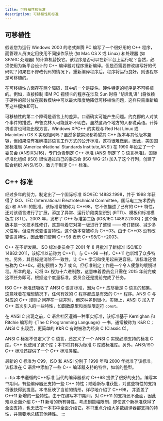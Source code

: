 ```yaml
---
title: 可移植性和标准
description: 可移植性和标准
---
```


## 可移植性

假设您为运行 Windows 2000 的老式奔腾 PC 编写了一个很好用的 C++ 程序，而管理人员决定用使用不同操作系统 (如 Mac OS X 或 Linux) 和处理器 (如 SPARC 处理器) 的计算机替换它。该程序是否可以在新平台上运行呢？当然，必须使用为新平台设计的 C++ 编译器对程序重新编译。但是否需要修改编写好的代码呢？如果在不修改代码的情况下，重新编译程序后，程序将运行良好，则该程序是可移植的。

在可移植性方面存在两个障碍，其中的一个是硬件。硬件特定的程序是不可移植的。例如，直接控制 IBM PC 视频卡的程序在涉及 Sun 时将 "胡言乱语" (将依赖于硬件的部分放在函数模块中可以最大限度地降低可移植性问题，这样只需重新编写这些模块即可)。

可移植性的第二个障碍是语言上的差异。口语确实可能产生问题。约克郡的人对某个事件的描述，布鲁克林人可能就听不明白，虽然这两个地方的人都说英语。计算机语言也可能出现方言。Windows XPC++ 的实现与 Red Hat Linux 或 Macintosh OS X 实现相同吗？虽然多数实现都希望其 C++ 版本与其他版本兼容，但如果没有准确描述语言工作方式的公开标准，这将很难做到。因此，美国国家标准局 (AmericanNational Standards Institute,ANSI) 在 1990 年设立了一个委员会 (ANSIX3J16)，专门负责制定 C++ 标准 (ANSI 制定了 C 语言标准)。国际标准化组织 (ISO) 很快通过自己的委员会 (ISO-WG-21) 加入了这个行列，创建了联合组织 ANSI/ISO，致力于制定 C++ 标准。

## C++ 标准

经过多年的努力，制定出了一个国际标准 ISO/IEC 14882:1998，并于 1998 年获得了 ISO、IEC (International Electrotechnical Committee，国际电工技术委员会) 和 ANSI 的批准。该标准常被称为 C++98，它不仅描述了已有的 C++ 特性，还对该语言进行了扩展，添加了异常、运行阶段类型识别 (RTTI)、模板和标准模板库 (STL)。2003 年，发布了 C++ 标准第二版 (IOS/IEC 14882:2003)；这个新版本是一次技术性修订，这意味着它对第一版进行了整理 —— 修订错误、减少多义性等，但没有改变语言特性。这个版本常被称为 C++03。由于 C++03 没有改变语言特性，因此我们使用 C++98 表示 C++98/C++2003。

C++ 在不断发展。ISO 标准委员会于 2001 年 8 月批准了新标准 ISO/IEC 14882:2011，该标准以前称为 C++11。与 C++98 一样，C++11 也新增了众多特性。另外，其目标是消除不一致性，让 C++ 学习和使用起来更容易。该标准还曾被称为 C++0x，最初预期 x 为 7 或 8，但标准制定工作是一个令人疲惫的缓慢过程。所幸的是，可将 0x 视为十六进制数，这意味着委员会只需在 2015 年前完成这项任务即可。根据这个度量标准，委员会还是提前完成了任务。

ISO C++ 标准还吸收了 ANSI C 语言标准，因为 C++ 应尽量是 C 语言的超集。这意味着在理想情况下，任何有效的 C 程序都应是有效的 C++ 程序。ANSI C 与对应的 C++ 规则之间存在一些差别，但这种差别很小。实际上，ANSI C 加入了 C++ 首次引入的一些特性，如函数原型和类型限定符 `const。`

在 ANSI C 出现之前，C 语言社区遵循一种事实标准，该标准基于 Kernighan 和 Ritchie 编写的《The C Programming Language》一书，通常被称为 K&R C；ANSI C 出现后，更简单的 K&R C 有时被称为经典 C (Classic C)。

ANSI C 标准不仅定义了 C 语言，还定义了一个 ANSI C 实现必须支持的标准 C 库。C++ 也使用了这个库；本书将其称为标准 C 库或标准库。另外，ANSI/ISO C++ 标准还提供了一个 C++ 标准类库。

最新的 C 标准为 C99，ISO 和 ANSI 分别于 1999 年和 2000 年批准了该标准。该标准在 C 语言中添加了一些 C++ 编译器支持的特性，如新的整型。

::: tip 本书遵循的C++标准
当代的编译器都对 C++98 提供了很好的支持。编写本书期间，有些编译器还支持一些 C++ 特性；随着新标准获批，对这些特性的支持将很快得到提高。本书反映了当前的情形，详尽地介绍了 C++98， 并涵盖了 C++11 新增的一些特性。由于在编写本书期间，对 C++11 的支持还不全面，因此难以全面介绍 C++11 新增的所有特性。考虑到篇幅限制，即使这个新标准获得了全面支持，也无法在一本书中全面介绍它。本书重点介绍大多数编译器都支持的特性，并简要地总结其他特性。
:::
